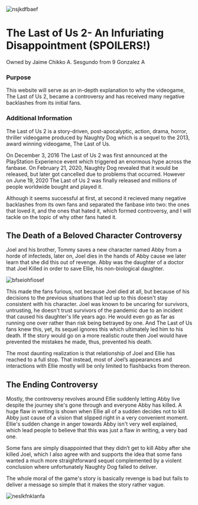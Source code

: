 ![nsjkdfbaef](https://user-images.githubusercontent.com/99879325/158157230-127f5692-837f-42e2-85be-f75b2befe687.jpg)

# The Last of Us 2- An Infuriating Disappointment (SPOILERS!)

Owned by Jaime Chikko A. Sesgundo from 9 Gonzalez A

### Purpose
This website will serve as an in-depth explanation to why the videogame, The Last of Us 2, became a controversy and has received many negative backlashes from its initial fans.

### Additional Information 
The Last of Us 2 is a story-driven, post-apocalyptic, action, drama, horror, thriller videogame produced by Naughty Dog which is a sequel to the 2013, award winning videogame, The Last of Us. 

On December 3, 2016 The Last of Us 2 was first announced at the PlayStation Experience event which triggered an enormous hype across the fanbase. On February 21, 2020, Naughty Dog revealed that it would be released, but later got cancelled due to problems that occurred. However on June 19, 2020 The Last of Us 2 was finally released and millions of people worldwide bought and played it.

Although it seems successful at first, at second it recieved many negative backlashes from its own fans and separated the fanbase into two: the ones that loved it, and the ones that hated it, which formed controversy, and I will tackle on the topic of why other fans hated it.

## The Death of a Beloved Character Controversy
Joel and his brother, Tommy saves a new character named Abby from a horde of infecteds, later on, Joel dies in the hands of Abby cause we later learn that she did this out of revenge. Abby was the daughter of a doctor that Joel Killed in order to save Ellie, his non-biological daughter. 

![bfseiohfiosef](https://user-images.githubusercontent.com/99879325/158170667-91e4e64b-e7db-4eae-9b38-80cabd903b84.jpeg)

This made the fans furious, not because Joel died at all, but because of his decisions to the previous situations that led up to this doesn't stay consistent with his character. Joel was known to be uncaring for survivors, untrusting, he doesn't trust survivors of the pandemic due to an incident that caused his daughter's life years ago. He would even go as far as running one over rather than risk being betrayed by one. And The Last of Us fans knew this, yet, its sequel ignores this which ultimately led him to his death. If the story would go on a more realistic route then Joel would have prevented the mistakes he made, thus, prevented his death.

The most daunting realization is that relationship of Joel and Ellie has reached to a full stop. That instead, most of Joel’s appearances and interactions with Ellie mostly will be only limited to flashbacks from thereon.


## The Ending Controversy
Mostly, the controversy revolves around Ellie suddenly letting Abby live despite the journey she's gone through and everyone Abby has killed. A huge flaw in writing is shown when Ellie all of a sudden decides not to kill Abby just cause of a vision that slipped right in a very convenient moment. Ellie's sudden change in anger towards Abby isn't very well explained, which lead people to believe that this was just a flaw in writing, a very bad one. 

Some fans are simply disappointed that they didn’t get to kill Abby after she killed Joel, which I also agree with and supports the idea that some fans wanted a much more straightforward sequel complemented by a violent conclusion where unfortunately Naughty Dog failed to deliver. 

The whole moral of the game's story is basically revenge is bad but fails to deliver a message so simple that it makes the story rather vague.  

![neslkfnklanfa](https://user-images.githubusercontent.com/99879325/158190985-0b86a2f6-66e5-422a-b119-0acb06b58229.jpeg)



 
